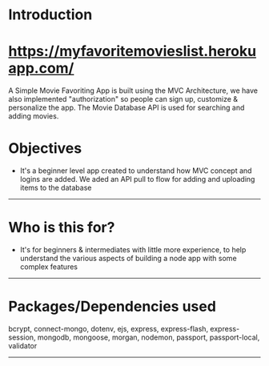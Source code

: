 # Introduction

# https://myfavoritemovieslist.herokuapp.com/

A Simple Movie Favoriting App is built using the MVC Architecture, we have also implemented "authorization" so people can sign up, customize & personalize the app. The Movie Database API is used for searching and adding movies.


# Objectives

- It's a beginner level app created to understand how MVC concept and logins are added. We aded an API pull to flow for adding and uploading items to the database

---

# Who is this for? 

- It's for beginners & intermediates with little more experience, to help understand the various aspects of building a node app with some complex features

---

# Packages/Dependencies used 

bcrypt, connect-mongo, dotenv, ejs, express, express-flash, express-session, mongodb, mongoose, morgan, nodemon, passport, passport-local, validator

---

